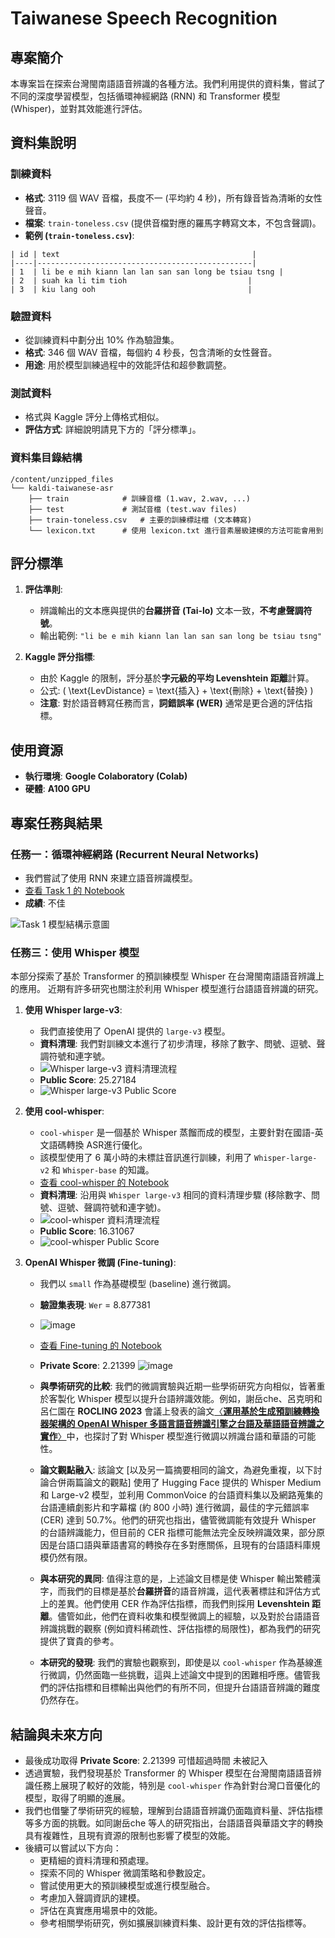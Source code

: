 # Taiwanese Speech Recognition

## 專案簡介

本專案旨在探索台灣閩南語語音辨識的各種方法。我們利用提供的資料集，嘗試了不同的深度學習模型，包括循環神經網路 (RNN) 和 Transformer 模型 (Whisper)，並對其效能進行評估。

## 資料集說明

### 訓練資料

* **格式**: 3119 個 WAV 音檔，長度不一 (平均約 4 秒)，所有錄音皆為清晰的女性聲音。
* **檔案**: `train-toneless.csv` (提供音檔對應的羅馬字轉寫文本，不包含聲調)。
* **範例 (`train-toneless.csv`)**:

```
| id | text                                           |
|----|------------------------------------------------|
| 1  | li be e mih kiann lan lan san san long be tsiau tsng |
| 2  | suah ka li tim tioh                           |
| 3  | kiu lang ooh                                  |
```

### 驗證資料

* 從訓練資料中劃分出 10% 作為驗證集。
* **格式**: 346 個 WAV 音檔，每個約 4 秒長，包含清晰的女性聲音。
* **用途**: 用於模型訓練過程中的效能評估和超參數調整。

### 測試資料

* 格式與 Kaggle 評分上傳格式相似。
* **評估方式**: 詳細說明請見下方的「評分標準」。

### 資料集目錄結構

```
/content/unzipped_files
└── kaldi-taiwanese-asr
    ├── train            # 訓練音檔 (1.wav, 2.wav, ...)
    ├── test             # 測試音檔 (test.wav files)
    ├── train-toneless.csv   # 主要的訓練標註檔 (文本轉寫)
    └── lexicon.txt      # 使用 lexicon.txt 進行音素層級建模的方法可能會用到
```

## 評分標準

1. **評估準則**:
   - 辨識輸出的文本應與提供的**台羅拼音 (Tai-lo)** 文本一致，**不考慮聲調符號**。
   - 輸出範例: `"li be e mih kiann lan lan san san long be tsiau tsng"`

2. **Kaggle 評分指標**:
   - 由於 Kaggle 的限制，評分基於**字元級的平均 Levenshtein 距離**計算。
   - 公式: \( \text{LevDistance} = \text{插入} + \text{刪除} + \text{替換} \)
   - **注意**: 對於語音轉寫任務而言，**詞錯誤率 (WER)** 通常是更合適的評估指標。

## 使用資源

* **執行環境**: **Google Colaboratory (Colab)**
* **硬體**: **A100 GPU**

## 專案任務與結果

### 任務一：循環神經網路 (Recurrent Neural Networks)

* 我們嘗試了使用 RNN 來建立語音辨識模型。
* [查看 Task 1 的 Notebook](https://github.com/Machine-Learning-NYCU/3-taiwanese-speech-recognition-ML111701049/blob/main/(V6)Task_1_Recurrent_Neural_Networks.ipynb)
* **成績**: 不佳

![Task 1 模型結構示意圖](https://github.com/user-attachments/assets/f38dfa84-1477-46e5-a7f3-db6827adf5e6)

### 任務三：使用 Whisper 模型

本部分探索了基於 Transformer 的預訓練模型 Whisper 在台灣閩南語語音辨識上的應用。 近期有許多研究也關注於利用 Whisper 模型進行台語語音辨識的研究。

1. **使用 Whisper large-v3**:
   * 我們直接使用了 OpenAI 提供的 `large-v3` 模型。
   * **資料清理**: 我們對訓練文本進行了初步清理，移除了數字、問號、逗號、聲調符號和連字號。
   * ![Whisper large-v3 資料清理流程](https://github.com/user-attachments/assets/168e0275-3e34-4582-aba7-3bbe85a7f546)
   * **Public Score**: 25.27184
   * ![Whisper large-v3 Public Score](https://github.com/user-attachments/assets/e0ae3091-7458-4e9b-b01d-76f63eff1563)

2. **使用 cool-whisper**:
   * `cool-whisper` 是一個基於 Whisper 蒸餾而成的模型，主要針對在國語-英文語碼轉換 ASR進行優化。
   * 該模型使用了 6 萬小時的未標註音訊進行訓練，利用了 `Whisper-large-v2` 和 `Whisper-base` 的知識。
   * [查看 cool-whisper 的 Notebook](https://github.com/Machine-Learning-NYCU/3-taiwanese-speech-recognition-ML111701049/blob/main/cool_whisper_%E9%96%A9%E5%8D%97%E8%AA%9E.ipynb)
   * **資料清理**: 沿用與 `Whisper large-v3` 相同的資料清理步驟 (移除數字、問號、逗號、聲調符號和連字號)。
   * ![cool-whisper 資料清理流程](https://github.com/user-attachments/assets/d142ea13-0892-41a9-a260-807196c08589)
   * **Public Score**: 16.31067
   * ![cool-whisper Public Score](https://github.com/user-attachments/assets/8b2a9c7f-44de-4a02-b031-58b6a92199c4)

3. **OpenAI Whisper 微調 (Fine-tuning)**:
   * 我們以 `small` 作為基礎模型 (baseline) 進行微調。
   * **驗證集表現**: `Wer` = 8.877381
   * ![image](https://github.com/user-attachments/assets/c009c3e1-6389-4b05-8991-e0fd02fc4738)
   * [查看 Fine-tuning 的 Notebook](https://github.com/Machine-Learning-NYCU/3-taiwanese-speech-recognition-ML111701049/blob/main/V2_fine_tune_whisper.ipynb)
   * **Private Score**: 2.21399
   ![image](https://github.com/user-attachments/assets/b0729662-a1c0-4a72-a58a-bad5a92ff93d)

   * **與學術研究的比較**: 我們的微調實驗與近期一些學術研究方向相似，皆著重於客製化 Whisper 模型以提升台語辨識效能。例如，謝岳che、呂克明和呂仁園在 **ROCLING 2023** 會議上發表的論文[〈**運用基於生成預訓練轉換器架構的 OpenAI Whisper 多語言語音辨識引擎之台語及華語語音辨識之實作**〉](https://ndltd.ncl.edu.tw/cgi-bin/gs32/gsweb.cgi/ccd=2XiMMk/search?s=id=%22111CGU05392012%22.&openfull=1&setcurrent=0)中，也探討了對 Whisper 模型進行微調以辨識台語和華語的可能性。

   * **論文觀點融入**: 該論文 [以及另一篇摘要相同的論文，為避免重複，以下討論合併兩篇論文的觀點]  使用了 Hugging Face 提供的 Whisper Medium 和 Large-v2 模型，並利用 CommonVoice 的台語資料集以及網路蒐集的台語連續劇影片和字幕檔 (約 800 小時) 進行微調，最佳的字元錯誤率 (CER) 達到 50.7%。他們的研究也指出，儘管微調能有效提升 Whisper 的台語辨識能力，但目前的 CER 指標可能無法完全反映辨識效果，部分原因是台語口語與華語書寫的轉換存在多對應關係，且現有的台語語料庫規模仍然有限。

   * **與本研究的異同**: 值得注意的是，上述論文目標是使 Whisper 輸出繁體漢字，而我們的目標是基於**台羅拼音**的語音辨識，這代表著標註和評估方式上的差異。他們使用 CER 作為評估指標，而我們則採用 **Levenshtein 距離**。儘管如此，他們在資料收集和模型微調上的經驗，以及對於台語語音辨識挑戰的觀察 (例如資料稀疏性、評估指標的局限性)，都為我們的研究提供了寶貴的參考。

   * **本研究的發現**: 我們的實驗也觀察到，即使是以 `cool-whisper` 作為基線進行微調，仍然面臨一些挑戰，這與上述論文中提到的困難相呼應。儘管我們的評估指標和目標輸出與他們的有所不同，但提升台語語音辨識的難度仍然存在。

## 結論與未來方向

* 最後成功取得 **Private Score**: 2.21399 可惜超過時間 未被記入
* 透過實驗，我們發現基於 Transformer 的 Whisper 模型在台灣閩南語語音辨識任務上展現了較好的效能，特別是 `cool-whisper` 作為針對台灣口音優化的模型，取得了明顯的進展。
* 我們也借鑒了學術研究的經驗，理解到台語語音辨識仍面臨資料量、評估指標等多方面的挑戰。如同謝岳che 等人的研究指出，台語語音與華語文字的轉換具有複雜性，且現有資源的限制也影響了模型的效能。
* 後續可以嘗試以下方向：
    * 更精細的資料清理和預處理。
    * 探索不同的 Whisper 微調策略和參數設定。
    * 嘗試使用更大的預訓練模型或進行模型融合。
    * 考慮加入聲調資訊的建模。
    * 評估在真實應用場景中的效能。
    * 參考相關學術研究，例如擴展訓練資料集、設計更有效的評估指標等。
